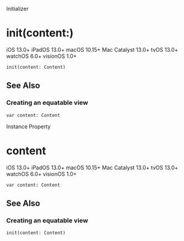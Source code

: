 Initializer

# init(content:)

iOS 13.0+  iPadOS 13.0+  macOS 10.15+  Mac Catalyst 13.0+  tvOS 13.0+  watchOS
6.0+  visionOS 1.0+

    
    
    init(content: Content)

## See Also

### Creating an equatable view

`var content: Content`

Instance Property

# content

iOS 13.0+  iPadOS 13.0+  macOS 10.15+  Mac Catalyst 13.0+  tvOS 13.0+  watchOS
6.0+  visionOS 1.0+

    
    
    var content: Content

## See Also

### Creating an equatable view

`init(content: Content)`

